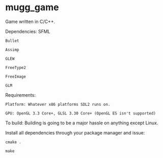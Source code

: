 mugg_game
==========

Game written in C/C++.

Dependencies:
    SFML
    
    Bullet
    
    Assimp
    
    GLEW
    
    FreeType2
    
    FreeImage
    
    GLM

Requirements:

    Platform: Whatever x86 platforms SDL2 runs on.
    
    GPU: OpenGL 3.3 Core+, GLSL 3.30 Core+ (OpenGL ES isn't supported)

To build: 
Building is going to be a major hassle on anything except Linux.

Install all dependencies through your package manager and issue:
    
    cmake . 
    
    make
